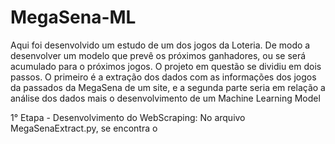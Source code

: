 # MegaSena-ML


Aqui foi desenvolvido um estudo de um dos jogos da Loteria. De modo a desenvolver um modelo que prevê os próximos ganhadores, ou se será acumulado para o próximos jogos.
O projeto em questão se dividiu em dois passos. O primeiro é a extração dos dados com as informações dos jogos da passados da MegaSena de um site, e a segunda parte seria em relação a análise dos dados mais o desenvolvimento de um Machine Learning Model 

1° Etapa - Desenvolvimento do WebScraping:
  No arquivo MegaSenaExtract.py, se encontra o 
